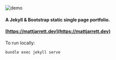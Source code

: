![demo](./media/demo.gif)

#### A Jekyll & Bootstrap static single page portfolio.

#### [https://mattjarrett.dev](https://mattjarrett.dev)

To run locally:
```
bundle exec jekyll serve
```
